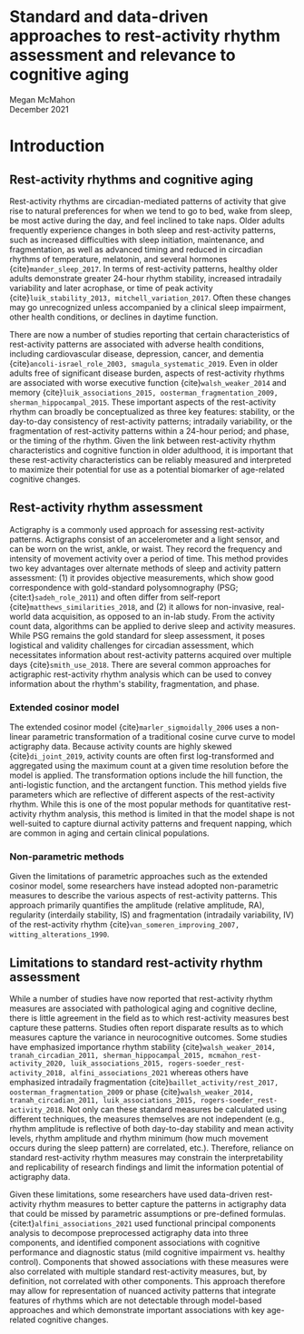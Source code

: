 # Standard and data-driven approaches to rest-activity rhythm assessment and relevance  to cognitive aging
Megan McMahon <br>
December 2021

# Introduction

## Rest-activity rhythms and cognitive aging
Rest-activity rhythms are circadian-mediated patterns of activity that give rise to natural preferences for when we tend to go to bed, wake from sleep, be most active during the day, and feel inclined to take naps. Older adults frequently experience changes in both sleep and rest-activity patterns, such as increased difficulties with sleep initiation, maintenance, and fragmentation, as well as advanced timing and reduced in circadian rhythms of temperature, melatonin, and several hormones {cite}`mander_sleep_2017`. In terms of rest-activity patterns, healthy older adults demonstrate greater 24-hour rhythm stability, increased intradaily variability and later acrophase, or time of peak activity {cite}`luik_stability_2013, mitchell_variation_2017`. Often these changes may go unrecognized unless accompanied by a clinical sleep impairment, other health conditions, or declines in daytime function.

There are now a number of studies reporting that certain characteristics of rest-activity patterns are associated with adverse health conditions, including cardiovascular disease, depression, cancer, and dementia {cite}`ancoli-israel_role_2003, smagula_systematic_2019`. Even in older adults free of significant disease burden, aspects of rest-activity rhythms are associated with worse executive function {cite}`walsh_weaker_2014` and memory {cite}`luik_associations_2015, oosterman_fragmentation_2009, sherman_hippocampal_2015`. These important aspects of the rest-activity rhythm can broadly be conceptualized as three key features: stability, or the day-to-day consistency of rest-activity patterns; intradaily variability, or the fragmentation of rest-activity patterns within a 24-hour period; and phase, or the timing of the rhythm. Given the link between rest-activity rhythm characteristics and cognitive function in older adulthood, it is important that these rest-activity characteristics can be reliably measured and interpreted to maximize their potential for use as a potential biomarker of age-related cognitive changes.

## Rest-activity rhythm assessment
Actigraphy is a commonly used approach for assessing rest-activity patterns. Actigraphs consist of an accelerometer and a light sensor, and can be worn on the wrist, ankle, or waist. They record the frequency and intensity of movement activity over a period of time. This method provides two key advantages over alternate methods of sleep and activity pattern assessment: (1) it provides objective measurements, which show good correspondence with gold-standard polysomnography (PSG; {cite:t}`sadeh_role_2011`) and often differ from self-report {cite}`matthews_similarities_2018`, and (2) it allows for non-invasive, real-world data acquisition, as opposed to an in-lab study. From the activity count data, algorithms can be applied to derive sleep and activity measures. While PSG remains the gold standard for sleep assessment, it poses logistical and validity challenges for circadian assessment, which necessitates information about rest-activity patterns acquired over multiple days {cite}`smith_use_2018`. There are several common approaches for actigraphic rest-activity rhythm analysis which can be used to convey information about the rhythm's stability, fragmentation, and phase.

### Extended cosinor model
The extended cosinor model {cite}`marler_sigmoidally_2006` uses a non-linear parametric transformation of a traditional cosine curve curve to model actigraphy data. Because activity counts are highly skewed {cite}`di_joint_2019`, activity counts are often first log-transformed and aggregated using the maximum count at a given time resolution before the model is applied. The transformation options include the hill function, the anti-logistic function, and the arctangent function. This method yields five parameters which are reflective of different aspects of the rest-activity rhythm. While this is one of the most popular methods for quantitative rest-activity rhythm analysis, this method is limited in that the model shape is not well-suited to capture diurnal activity patterns and frequent napping, which are common in aging and certain clinical populations.

### Non-parametric methods
Given the limitations of parametric approaches such as the extended cosinor model, some researchers have instead adopted non-parametric measures to describe the various aspects of rest-activity patterns. This approach primarily quantifies the amplitude (relative amplitude, RA), regularity (interdaily stability, IS) and fragmentation (intradaily variability, IV) of the rest-activity rhythm {cite}`van_someren_improving_2007, witting_alterations_1990`.

## Limitations to standard rest-activity rhythm assessment
While a number of studies have now reported that rest-activity rhythm measures are associated with pathological aging and cognitive decline, there is little agreement in the field as to which rest-activity measures best capture these patterns. Studies often report disparate results as to which measures capture the variance in neurocognitive outcomes. Some studies have emphasized importance rhythm stability {cite}`walsh_weaker_2014, tranah_circadian_2011, sherman_hippocampal_2015, mcmahon_rest-activity_2020, luik_associations_2015, rogers-soeder_rest-activity_2018, alfini_associations_2021` whereas others have emphasized intradaily fragmentation {cite}`baillet_activity/rest_2017, oosterman_fragmentation_2009` or phase {cite}`walsh_weaker_2014, tranah_circadian_2011, luik_associations_2015, rogers-soeder_rest-activity_2018`. Not only can these standard measures be calculated using different techniques, the measures themselves are not independent (e.g., rhythm amplitude is reflective of both day-to-day stability and mean activity levels, rhythm amplitude and rhythm minimum (how much movement occurs during the sleep pattern) are correlated, etc.). Therefore, reliance on standard rest-activity rhythm measures may constrain the interpretability and replicability of research findings and limit the information potential of actigraphy data.

Given these limitations, some researchers have used data-driven rest-activity rhythm measures to better capture the patterns in actigraphy data that could be missed by parametric assumptions or pre-defined formulas. {cite:t}`alfini_associations_2021` used functional principal components analysis to decompose preprocessed actigraphy data into three components, and identified component associations with cognitive performance and diagnostic status (mild cognitive impairment vs. healthy control). Components that showed associations with these measures were also correlated with multiple standard rest-activity measures, but, by definition, not correlated with other components. This approach therefore may allow for representation of nuanced activity patterns that integrate features of rhythms which are not detectable through model-based approaches and which demonstrate important associations with key age-related cognitive changes.
